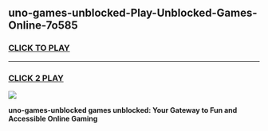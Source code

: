 
## uno-games-unblocked-Play-Unblocked-Games-Online-7o585
<h3>
<a href="https://premium76.site?title=uno-games-unblocked&ref=25A">CLICK TO PLAY</a></h3>
<hr>

<h3>
<a href="https://premium76.site?title=uno-games-unblocked&ref=25A">CLICK 2 PLAY</a>
  
</h3>

<a href="https://premium76.site?title=uno-games-unblocked&ref=25A"><img src="https://clearcache.store/games.png"></a>


**uno-games-unblocked games unblocked: Your Gateway to Fun and Accessible Online Gaming**
